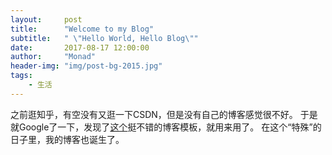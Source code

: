 ```yaml
---
layout:     post
title:      "Welcome to my Blog"
subtitle:   " \"Hello World, Hello Blog\""
date:       2017-08-17 12:00:00
author:     "Monad"
header-img: "img/post-bg-2015.jpg"
tags:
    - 生活
---
```


之前逛知乎，有空没有又逛一下CSDN，但是没有自己的博客感觉很不好。
于是就Google了一下，发现了[这个](https://github.com/Huxpro/huxblog-boilerplate)挺不错的博客模板，就用来用了。
在这个“特殊”的日子里，我的博客也诞生了。
